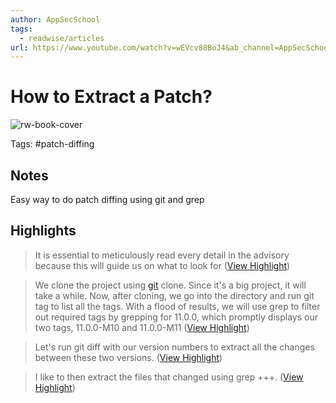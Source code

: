 ```yaml
---
author: AppSecSchool
tags:
  - readwise/articles
url: https://www.youtube.com/watch?v=wEVcv88BoJ4&ab_channel=AppSecSchool
---
```

# How to Extract a Patch?

![rw-book-cover](https://i.ytimg.com/vi/wEVcv88BoJ4/maxresdefault.jpg)

Tags: #patch-diffing 

## Notes
Easy way to do patch diffing using git and grep

## Highlights

> It is essential to meticulously read every detail in the advisory because this will guide us on what to look for ([View Highlight](https://read.readwise.io/read/01hb3kvbyzh1sm82haweeq4kpy))

> We clone the project using [git](../../Dev,%20ICT%20&%20Cybersec/Tools/git.md) clone. Since it's a big project, it will take a while. Now, after cloning, we go into the directory and run git tag to list all the tags. With a flood of results, we will use grep to filter out required tags by grepping for 11.0.0, which promptly displays our two tags, 11.0.0-M10 and 11.0.0-M11 ([View Highlight](https://read.readwise.io/read/01hb3kxrgbmve89we7e17qqxvx))

> Let's run git diff with our version numbers to extract all the changes between these two versions. ([View Highlight](https://read.readwise.io/read/01hb3kyep39pvka38bj8fpfpym))

> I like to then extract the files that changed using grep +++. ([View Highlight](https://read.readwise.io/read/01hb3kzjk66esweyv9qvq0nqzb))
